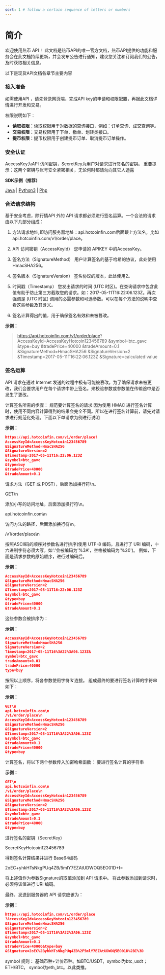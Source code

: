```yaml
---
sort: 1 # follow a certain sequence of letters or numbers
---
```

# 简介
欢迎使用热币 API！
此文档是热币API的唯一官方文档，热币API提供的功能和服务会在此文档持续更新，并会发布公告进行通知，建议您关注和订阅我们的公告，及时获取相关信息。

以下是现货API文档各章节主要内容

### 接入准备
如需使用API ，请先登录网页端，完成API key的申请和权限配置，再据此文档详情进行开发和交易。

权限说明如下：
* **读取权限**：读取权限用于对数据的查询接口，例如：订单查询、成交查询等。
* **交易权限**：交易权限用于下单、撤单、划转类接口。
* **提币权限**：提币权限用于创建提币订单、取消提币订单操作。

### 安全认证
AccessKey为API 访问密钥，SecretKey为用户对请求进行签名的密钥。 重要提示：这两个密钥与账号安全紧密相关，无论何时都请勿向其它人透露

<b>SDK示例（推荐）</b>

 [Java](https://github.com/hotcoinex/openapi/blob/master/ApiDemo.java)  | [Python3](https://github.com/hotcoinex/openapi/blob/master/ApiDemo.py) |  [Php](https://github.com/hotcoinex/openapi/blob/master/Demo.php)


### 合法请求结构
基于安全考虑，除行情API 外的 API 请求都必须进行签名运算。一个合法的请求由以下几部分组成：

1. 方法请求地址,即访问服务器地址：api.hotcoinfin.com后面跟上方法名，比如api.hotcoinfin.com/v1/order/place。 

2. API 访问密钥（AccessKeyId） 您申请的 APIKEY 中的AccessKey。

3. 签名方法（SignatureMethod） 用户计算签名的基于哈希的协议，此处使用 HmacSHA256。

4. 签名版本（SignatureVersion） 签名协议的版本，此处使用2。

5. 时间戳（Timestamp） 您发出请求的时间 (UTC 时区)。在查询请求中包含此值有助于防止第三方截取您的请求。如：2017-05-11T16:22:06.123Z。再次强调是 (UTC 时区)
调用的必需参数和可选参数。可以在每个方法的说明中查看这些参数及其含义。

6. 签名计算得出的值，用于确保签名有效和未被篡改。

**示例：**

> https://api.hotcoinfin.com/v1/order/place?
AccessKeyId=AccessKeyHotcoin123456789
&symbol=btc_gavc
&type=buy
&tradePrice=40000
&tradeAmount=0.1
&SignatureMethod=HmacSHA256
&SignatureVersion=2
&Timestamp=2017-05-11T16:22:06.123Z
&Signature=calculated value



### 签名运算
API 请求在通过 Internet 发送的过程中极有可能被篡改。为了确保请求未被更改，我们会要求用户在每个请求中带上签名，来校验参数或参数值在传输途中是否发生了更改。

计算签名所需的步骤：
规范要计算签名的请求
因为使用 HMAC 进行签名计算时，使用不同内容计算得到的结果会完全不同。所以在进行签名计算前，请先对请求进行规范化处理。下面以下单请求为例进行说明 

**示例：**

```json
https://api.hotcoinfin.com/v1/order/place?
AccessKeyId=AccessKeyHotcoin123456789
&SignatureMethod=HmacSHA256
&SignatureVersion=2
&Timestamp=2017-05-11T16:22:06.123Z
&symbol=btc_gavc
&type=buy
&tradePrice=40000
&tradeAmount=0.1
```

请求方法（GET 或 POST），后面添加换行符\n。

GET\n

添加小写的访问地址，后面添加换行符\n。

api.hotcoinfin.com\n

访问方法的路径，后面添加换行符\n。

/v1/order/place\n

按照ASCII码的顺序对参数名进行排序(使用 UTF-8 编码，且进行了 URI 编码，十六进制字符必须大写，如‘:’会被编码为'%3A'，空格被编码为'%20')。
例如，下面是请求参数的原始顺序，进行过编码后。

**示例：**

```json
AccessKeyId=AccessKeyHotcoin123456789
&SignatureMethod=HmacSHA256
&SignatureVersion=2
&Timestamp=2017-05-11T16:22:06.123Z
&symbol=btc_gavc
&type=buy
&tradePrice=40000
&tradeAmount=0.1
```

这些参数会被排序为：

**示例：**

```json
AccessKeyId=AccessKeyHotcoin123456789
SignatureMethod=HmacSHA256
SignatureVersion=2
Timestamp=2017-05-11T16%3A22%3A06.123Z&
symbol=btc_gavc
tradeAmount=0.01
tradePrice=40000
type=buy
```

按照以上顺序，将各参数使用字符’&’连接。 组成最终的要进行签名计算的字符串如下：

**示例：**

```json
GET\n
api.hotcoinfin.com\n
/v1/order/place\n
AccessKeyId=AccessKeyHotcoin123456789
&SignatureMethod=HmacSHA256
&SignatureVersion=2
&Timestamp=2017-05-11T16%3A22%3A06.123Z
&symbol=btc_gavc
&tradeAmount=0.1
&tradePrice=40000
&type=buy
```
计算签名，将以下两个参数传入加密哈希函数： 要进行签名计算的字符串

**示例：**

```json
GET\n
api.hotcoinfin.com\n
/v1/order/place\n
AccessKeyId=AccessKeyHotcoin123456789
&SignatureMethod=HmacSHA256
&SignatureVersion=2
&Timestamp=2017-05-11T16%3A22%3A06.123Z
&symbol=btc_gavc
&tradeAmount=0.1
&tradePrice=40000
&type=buy
```
进行签名的密钥（SecretKey）

SecretKeyHotcoin123456789

得到签名计算结果并进行 Base64编码

2oEC+yhkHTsNkgPUq4ZB/5mlY7EZAtUDWOQ5EO01D+I=

将上述值作为参数Signature的取值添加到 API 请求中。 将此参数添加到请求时，必须将该值进行 URI 编码。

最终，发送到服务器的 API 请求应该为：

**示例：**

```json
https://api.hotcoinfin.com/v1/order/place
?AccessKeyId=AccessKeyHotcoin123456789
&SignatureMethod=HmacSHA256
&SignatureVersion=2
&Timestamp=2017-05-11T16%3A22%3A06.123Z
&symbol=btc_gavc
&tradeAmount=0.1
&tradePrice=40000&type=buy
&Signature=2oEC%2ByhkHTsNkgPUq4ZB%2F5mlY7EZAtUDWOQ5EO01D%2BI%3D
```
symbol 规则： 基础币种+计价币种。如BTC/USDT，symbol为btc_usdt；ETH/BTC， symbol为eth_btc。以此类推。
